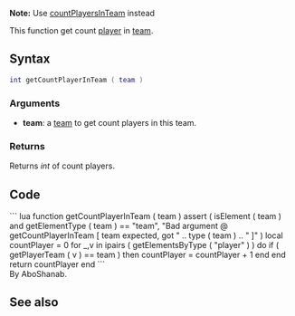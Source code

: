 **Note:** Use [countPlayersInTeam](/docs/countplayersinteam.md "wikilink") instead

This function get count [player](/docs/player.md "wikilink") in [team](/docs/team.md "wikilink").

Syntax
------

``` lua
int getCountPlayerInTeam ( team )
```

### Arguments

-   **team**: a [team](/docs/team.md "wikilink") to get count players in this team.

### Returns

Returns *int* of count players.

Code
----

<section name="Function source" class="both" show="true">
``` lua
function getCountPlayerInTeam ( team )
    assert ( isElement ( team ) and getElementType ( team ) == "team", "Bad argument @ getCountPlayerInTeam [ team expected, got " .. type ( team ) .. " ]" )
    local countPlayer = 0
    for _,v in ipairs ( getElementsByType ( "player" ) ) do
        if ( getPlayerTeam ( v ) == team ) then
            countPlayer = countPlayer + 1
        end
    end
    return countPlayer
end
```

</section>
By AboShanab.

See also
--------
